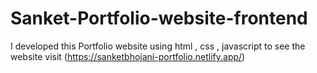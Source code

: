 # Sanket-Portfolio-website-frontend
I developed this Portfolio website using html , css , javascript to see the website visit (https://sanketbhojani-portfolio.netlify.app/)
